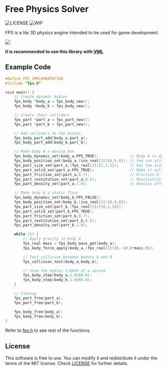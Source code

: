 # Free Physics Solver
![LICENSE](https://img.shields.io/badge/LICENSE-MIT-green.svg) ![WIP](https://img.shields.io/badge/WIP-yellow.svg)

FPS is a lite 3D physics engine intended to be used for game development.

<img src="/screenshots/mBAgMbm.gif?raw=true">

**It is recommended to use this library with [VML](https://github.com/0x1ED1CE/VML)**

## Example Code
```C
#define FPS_IMPLEMENTATION
#include "fps.h"

void main() {
	// Create dynamic bodies
	fps_body *body_a = fps_body_new();
	fps_body *body_b = fps_body_new();

	// Create (box) colliders
	fps_part *part_a = fps_part_new();
	fps_part *part_b = fps_part_new();

	// Add colliders to the bodies
	fps_body_part_add(body_a,part_a);
	fps_body_part_add(body_b,part_b);

	// Make body A a moving box
	fps_body_dynamic_set(body_a,FPS_TRUE);              // Body A is dynamic and can move
	fps_body_position_set(body_a,(ice_real[3]){0,5,0}); // You can also set the transform manually with a row-major matrix
	fps_part_size_set(part_a,(fps_real[3]){1,1,1});     // Set the size to 1,1,1
	fps_part_solid_set(part_a,FPS_TRUE);                // Make it solid so it reacts to collisions
	fps_part_friction_set(part_a,0.7);                  // Friction 0 (slick) to 1 (doesn't slide)
	fps_part_restitution_set(part_a,0.5);               // Restitution 0 (no bounce) to 1 (bounces)
	fps_part_density_set(part_a,1.0);                   // Density affects the mass and inertia

	// Make body B a static floor
	fps_body_dynamic_set(body_b,FPS_FALSE);
	fps_body_position_set(body_b,(ice_real[3]){0,0,0});
	fps_part_size_set(part_b,(fps_real[3]){10,1,10});
	fps_part_solid_set(part_b,FPS_TRUE);
	fps_part_friction_set(part_b,0.7);
	fps_part_restitution_set(part_b,0.5);
	fps_part_density_set(part_b,1.0);

	while (1) {
		// Apply gravity to body A
		fps_real mass = fps_body_mass_get(body_a);
		fps_body_force_apply(body_a,(fps_real[3]){0,-10.0*mass,0});

		// Test collision between bodies A and B
		fps_collision_test(body_a,body_b);

		// Step the bodies 1/60th of a second
		fps_body_step(body_a,1.0/60.0);
		fps_body_step(body_b,1.0/60.0);
	}

	// Cleanup
	fps_part_free(part_a);
	fps_part_free(part_b);

	fps_body_free(body_a);
	fps_body_free(body_b);
}
```
Refer to [fps.h](fps.h) to see rest of the functions.

## License
This software is free to use. You can modify it and redistribute it under the terms of the 
MIT license. Check [LICENSE](LICENSE) for further details.
